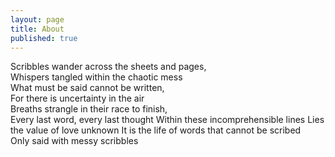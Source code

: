 ```yaml
---
layout: page
title: About
published: true
---
```


Scribbles wander across the sheets and pages,  
Whispers tangled within the chaotic mess  
What must be said cannot be written,  
For there is uncertainty in the air  
Breaths strangle in their race to finish,  
Every last word, every last thought 
Within these incomprehensible lines 
Lies the value of love unknown 
It is the life of words that cannot be scribed  
Only said with messy scribbles

